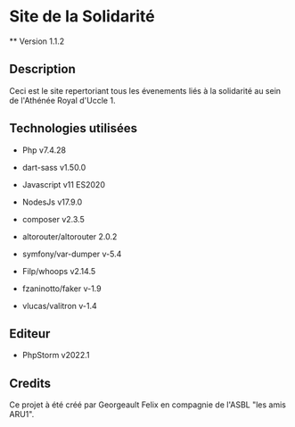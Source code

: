 # Site de la Solidarité

** Version 1.1.2

## Description

Ceci est le site repertoriant tous les évenements liés à la solidarité au sein de l'Athénée Royal d'Uccle 1. 

## Technologies utilisées 

- Php v7.4.28       

- dart-sass v1.50.0

- Javascript v11 ES2020

- NodesJs v17.9.0

- composer v2.3.5

- altorouter/altorouter 2.0.2

- symfony/var-dumper v-5.4

- Filp/whoops v2.14.5

- fzaninotto/faker v-1.9

- vlucas/valitron v-1.4

## Editeur
- PhpStorm v2022.1

## Credits 

Ce projet à été créé par Georgeault Felix en compagnie de l'ASBL "les amis ARU1". 
